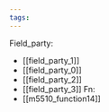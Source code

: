 ```yaml
---
tags:
---
```

Field_party:
- [[field_party_1]]
- [[field_party_0]]
- [[field_party_2]]
- [[field_party_3]]
Fn:
- [[m5510_function14]]
